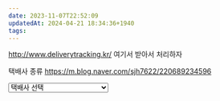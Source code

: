```yaml
---
date: 2023-11-07T22:52:09
updatedAt: 2024-04-21 18:34:36+1940
tags: 
---
```

http://www.deliverytracking.kr/
여기서 받아서 처리하자

택배사 종류
https://m.blog.naver.com/sjh7622/220689234596

<select class="_select" title="택배사 선택" onchange="goOtherTCR(this, 'a=nco_x5b*1.select&amp;r=1&amp;i=88147988_0000001E86A3');"> <option selected="" disabled="">택배사 선택</option> <option data-code="04" data-name="CJ대한통운">CJ대한통운</option> <option data-code="01" data-name="우체국택배">우체국택배</option> <option data-code="05" data-name="한진택배">한진택배</option> <option data-code="08" data-name="롯데택배">롯데택배</option> <option data-code="06" data-name="로젠택배">로젠택배</option> <option data-code="54" data-name="홈픽">홈픽</option> <option data-code="24" data-name="GS25편의점택배">GS25편의점택배</option> <option data-code="46" data-name="CU 편의점택배">CU 편의점택배</option> <option data-code="23" data-name="경동택배">경동택배</option> <option data-code="22" data-name="대신택배">대신택배</option> <option data-code="11" data-name="일양로지스">일양로지스</option> <option data-code="32" data-name="합동택배">합동택배</option> <option data-code="18" data-name="건영택배">건영택배</option> <option data-code="17" data-name="천일택배">천일택배</option> <option data-code="20" data-name="한덱스">한덱스</option> <option data-code="16" data-name="한의사랑택배">한의사랑택배</option> <option data-code="12" data-name="EMS">EMS</option> <option data-code="25" data-name="TNT Express">TNT Express</option> <option data-code="14" data-name="UPS">UPS</option> <option data-code="21" data-name="Fedex">Fedex</option> <option data-code="26" data-name="USPS">USPS</option> <option data-code="34" data-name="i-Parcel">i-Parcel</option> <option data-code="37" data-name="LX판토스">LX판토스</option> <option data-code="28" data-name="GSMNtoN">GSMNtoN</option> <option data-code="38" data-name="ECMS Express">ECMS Express</option> <option data-code="30" data-name="KGL네트웍스">KGL네트웍스</option> <option data-code="40" data-name="굿투럭">굿투럭</option> <option data-code="45" data-name="우리택배(구호남택배)">우리택배(구호남택배)</option> <option data-code="41" data-name="GSI Express">GSI Express</option> <option data-code="44" data-name="SLX택배">SLX택배</option> <option data-code="47" data-name="우리한방택배">우리한방택배</option> <option data-code="52" data-name="세방">세방</option> <option data-code="57" data-name="Cway Express">Cway Express</option> <option data-code="60" data-name="YJS글로벌(영국)">YJS글로벌(영국)</option> <option data-code="51" data-name="성원글로벌카고">성원글로벌카고</option> <option data-code="62" data-name="홈이노베이션로지스">홈이노베이션로지스</option> <option data-code="63" data-name="은하쉬핑">은하쉬핑</option> <option data-code="66" data-name="Giant Network Group">Giant Network Group</option> <option data-code="64" data-name="FLF퍼레버택배">FLF퍼레버택배</option> <option data-code="53" data-name="농협택배">농협택배</option> <option data-code="65" data-name="YJS글로벌(월드)">YJS글로벌(월드)</option> <option data-code="67" data-name="디디로지스">디디로지스</option> <option data-code="69" data-name="대림통운">대림통운</option> <option data-code="70" data-name="LOTOS CORPORATION">LOTOS CORPORATION</option> <option data-code="43" data-name="애니트랙">애니트랙</option> <option data-code="72" data-name="성훈물류">성훈물류</option> <option data-code="71" data-name="IK물류">IK물류</option> <option data-code="81" data-name="제니엘시스템">제니엘시스템</option> <option data-code="84" data-name="스마트로지스">스마트로지스</option> <option data-code="87" data-name="이투마스(ETOMARS)">이투마스(ETOMARS)</option> <option data-code="85" data-name="풀앳홈">풀앳홈</option> <option data-code="82" data-name="컬리넥스트마일">컬리넥스트마일</option> <option data-code="88" data-name="큐런택배">큐런택배</option> <option data-code="89" data-name="두발히어로">두발히어로</option> <option data-code="91" data-name="하이브시티">하이브시티</option> <option data-code="94" data-name="카카오T당일배송">카카오T당일배송</option> <option data-code="93" data-name="팬스타국제특송(PIEX)">팬스타국제특송(PIEX)</option> <option data-code="92" data-name="지니고 당일배송">지니고 당일배송</option> <option data-code="99" data-name="롯데글로벌로지스">롯데글로벌로지스</option> <option data-code="100" data-name="나은물류">나은물류</option> <option data-code="101" data-name="한샘서비스원 택배">한샘서비스원 택배</option> <option data-code="102" data-name="배송하기좋은날 (SHIPNERGY)">배송하기좋은날 (SHIPNERGY)</option> <option data-code="103" data-name="NDEX KOREA">NDEX KOREA</option> <option data-code="104" data-name="도도플렉스(dodoflex)">도도플렉스(dodoflex)</option> <option data-code="105" data-name="브릿지로지스㈜">브릿지로지스㈜</option> <option data-code="106" data-name="허브넷로지스틱스">허브넷로지스틱스</option> <option data-code="108" data-name="MEXGLOBAL">MEXGLOBAL</option> <option data-code="49" data-name="A.C.E EXPRESS INC">A.C.E EXPRESS INC</option> <option data-code="113" data-name="썬더히어로">썬더히어로</option> <option data-code="112" data-name="1004홈">1004홈</option> <option data-code="114" data-name="㈜캐나다쉬핑">㈜캐나다쉬핑</option> <option data-code="110" data-name="부릉">부릉</option> <option data-code="117" data-name="YUNDA EXPRESS">YUNDA EXPRESS</option> <option data-code="120" data-name="발렉스 특수물류">발렉스 특수물류</option> <option data-code="109" data-name="파테크해운항공">파테크해운항공</option> <option data-code="119" data-name="핑퐁">핑퐁</option> <option data-code="121" data-name="바바바(bababa)">바바바(bababa)</option> <option data-code="122" data-name="BAIMA EXPRESS">BAIMA EXPRESS</option> <option data-code="123" data-name="엔티엘피스">엔티엘피스</option> <option data-code="124" data-name="LTL">LTL</option> <option data-code="125" data-name="GTS 로지스">GTS 로지스</option> <option data-code="126" data-name="㈜올타코리아">㈜올타코리아</option> <option data-code="128" data-name="판월드로지스틱㈜">판월드로지스틱㈜</option> <option data-code="95" data-name="큐익스프레스">큐익스프레스</option> <option data-code="130" data-name="로지스파트너">로지스파트너</option> <option data-code="131" data-name="딜리래빗">딜리래빗</option> <option data-code="132" data-name="지오피">지오피</option> <option data-code="134" data-name="에이치케이홀딩스">에이치케이홀딩스</option> <option data-code="135" data-name="HTNS">HTNS</option> <option data-code="13" data-name="DHL">DHL</option> <option data-code="138" data-name="라스트마일">라스트마일</option> <option data-code="141" data-name="인터로지스">인터로지스</option> <option data-code="142" data-name="탱고앤고">탱고앤고</option> <option data-code="140" data-name="직구문">직구문</option> <option data-code="143" data-name="투데이">투데이</option> <option data-code="144" data-name="큐브플로우(CUBEFLOW)">큐브플로우(CUBEFLOW)</option> <option data-code="145" data-name="현대글로비스">현대글로비스</option> <option data-code="146" data-name="국제로지스틱(KSE)">국제로지스틱(KSE)</option> <option data-code="147" data-name="에스더쉬핑">에스더쉬핑</option> <option data-code="148" data-name="ARGO">ARGO</option> <option data-code="149" data-name="골드스넵스">골드스넵스</option> <option data-code="151" data-name="GNG(자이언트)">GNG(자이언트)</option> <option data-code="152" data-name="(주)엠티인터내셔널">(주)엠티인터내셔널</option> <option data-code="153" data-name="(주)이지로지스틱">(주)이지로지스틱</option> <option data-code="154" data-name="KT EXPRESS">KT EXPRESS</option> <option data-code="155" data-name="hy">hy</option> <option data-code="157" data-name="우진인터로지스">우진인터로지스</option> <option data-code="116" data-name="팀프레시">팀프레시</option> <option data-code="160" data-name="와이드테크">와이드테크</option> <option data-code="167" data-name="딜리박스">딜리박스</option> <option data-code="168" data-name="이스트라">이스트라</option> <option data-code="165" data-name="서림물류">서림물류</option> <option data-code="163" data-name="(주)위니온로지스">(주)위니온로지스</option> <option data-code="170" data-name="유피로지스">유피로지스</option> <option data-code="171" data-name="올인닷컴">올인닷컴</option> </select>